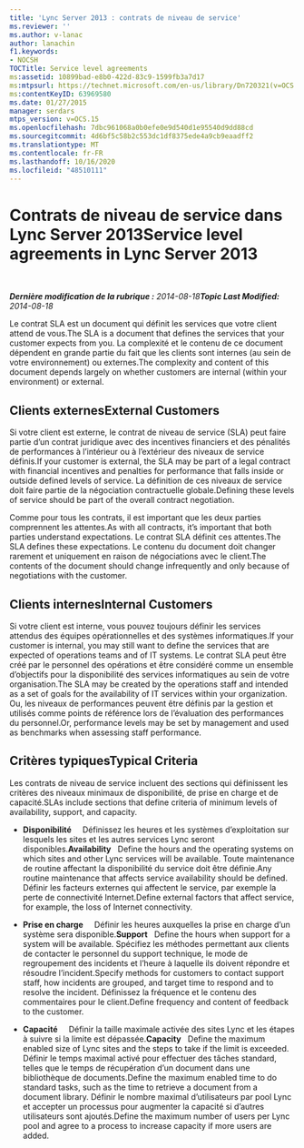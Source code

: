 ```yaml
---
title: 'Lync Server 2013 : contrats de niveau de service'
ms.reviewer: ''
ms.author: v-lanac
author: lanachin
f1.keywords:
- NOCSH
TOCTitle: Service level agreements
ms:assetid: 10899bad-e8b0-422d-83c9-1599fb3a7d17
ms:mtpsurl: https://technet.microsoft.com/en-us/library/Dn720321(v=OCS.15)
ms:contentKeyID: 63969580
ms.date: 01/27/2015
manager: serdars
mtps_version: v=OCS.15
ms.openlocfilehash: 7dbc961068a0b0efe0e9d540d1e95540d9dd88cd
ms.sourcegitcommit: 4d6bf5c58b2c553dc1df8375ede4a9cb9eaadff2
ms.translationtype: MT
ms.contentlocale: fr-FR
ms.lasthandoff: 10/16/2020
ms.locfileid: "48510111"
---
```

# <a name="service-level-agreements-in-lync-server-2013"></a><span data-ttu-id="13bcc-102">Contrats de niveau de service dans Lync Server 2013</span><span class="sxs-lookup"><span data-stu-id="13bcc-102">Service level agreements in Lync Server 2013</span></span>

<div data-xmlns="http://www.w3.org/1999/xhtml">

<div class="topic" data-xmlns="http://www.w3.org/1999/xhtml" data-msxsl="urn:schemas-microsoft-com:xslt" data-cs="https://msdn.microsoft.com/">

<div data-asp="https://msdn2.microsoft.com/asp">



</div>

<div id="mainSection">

<div id="mainBody">

<span> </span>

<span data-ttu-id="13bcc-103">_**Dernière modification de la rubrique :** 2014-08-18_</span><span class="sxs-lookup"><span data-stu-id="13bcc-103">_**Topic Last Modified:** 2014-08-18_</span></span>

<span data-ttu-id="13bcc-104">Le contrat SLA est un document qui définit les services que votre client attend de vous.</span><span class="sxs-lookup"><span data-stu-id="13bcc-104">The SLA is a document that defines the services that your customer expects from you.</span></span> <span data-ttu-id="13bcc-105">La complexité et le contenu de ce document dépendent en grande partie du fait que les clients sont internes (au sein de votre environnement) ou externes.</span><span class="sxs-lookup"><span data-stu-id="13bcc-105">The complexity and content of this document depends largely on whether customers are internal (within your environment) or external.</span></span>

<div>

## <a name="external-customers"></a><span data-ttu-id="13bcc-106">Clients externes</span><span class="sxs-lookup"><span data-stu-id="13bcc-106">External Customers</span></span>

<span data-ttu-id="13bcc-107">Si votre client est externe, le contrat de niveau de service (SLA) peut faire partie d’un contrat juridique avec des incentives financiers et des pénalités de performances à l’intérieur ou à l’extérieur des niveaux de service définis.</span><span class="sxs-lookup"><span data-stu-id="13bcc-107">If your customer is external, the SLA may be part of a legal contract with financial incentives and penalties for performance that falls inside or outside defined levels of service.</span></span> <span data-ttu-id="13bcc-108">La définition de ces niveaux de service doit faire partie de la négociation contractuelle globale.</span><span class="sxs-lookup"><span data-stu-id="13bcc-108">Defining these levels of service should be part of the overall contract negotiation.</span></span>

<span data-ttu-id="13bcc-109">Comme pour tous les contrats, il est important que les deux parties comprennent les attentes.</span><span class="sxs-lookup"><span data-stu-id="13bcc-109">As with all contracts, it’s important that both parties understand expectations.</span></span> <span data-ttu-id="13bcc-110">Le contrat SLA définit ces attentes.</span><span class="sxs-lookup"><span data-stu-id="13bcc-110">The SLA defines these expectations.</span></span> <span data-ttu-id="13bcc-111">Le contenu du document doit changer rarement et uniquement en raison de négociations avec le client.</span><span class="sxs-lookup"><span data-stu-id="13bcc-111">The contents of the document should change infrequently and only because of negotiations with the customer.</span></span>

</div>

<div>

## <a name="internal-customers"></a><span data-ttu-id="13bcc-112">Clients internes</span><span class="sxs-lookup"><span data-stu-id="13bcc-112">Internal Customers</span></span>

<span data-ttu-id="13bcc-113">Si votre client est interne, vous pouvez toujours définir les services attendus des équipes opérationnelles et des systèmes informatiques.</span><span class="sxs-lookup"><span data-stu-id="13bcc-113">If your customer is internal, you may still want to define the services that are expected of operations teams and of IT systems.</span></span> <span data-ttu-id="13bcc-114">Le contrat SLA peut être créé par le personnel des opérations et être considéré comme un ensemble d’objectifs pour la disponibilité des services informatiques au sein de votre organisation.</span><span class="sxs-lookup"><span data-stu-id="13bcc-114">The SLA may be created by the operations staff and intended as a set of goals for the availability of IT services within your organization.</span></span> <span data-ttu-id="13bcc-115">Ou, les niveaux de performances peuvent être définis par la gestion et utilisés comme points de référence lors de l’évaluation des performances du personnel.</span><span class="sxs-lookup"><span data-stu-id="13bcc-115">Or, performance levels may be set by management and used as benchmarks when assessing staff performance.</span></span>

</div>

<div>

## <a name="typical-criteria"></a><span data-ttu-id="13bcc-116">Critères typiques</span><span class="sxs-lookup"><span data-stu-id="13bcc-116">Typical Criteria</span></span>

<span data-ttu-id="13bcc-117">Les contrats de niveau de service incluent des sections qui définissent les critères des niveaux minimaux de disponibilité, de prise en charge et de capacité.</span><span class="sxs-lookup"><span data-stu-id="13bcc-117">SLAs include sections that define criteria of minimum levels of availability, support, and capacity.</span></span>

  - <span data-ttu-id="13bcc-118">**Disponibilité**     Définissez les heures et les systèmes d’exploitation sur lesquels les sites et les autres services Lync seront disponibles.</span><span class="sxs-lookup"><span data-stu-id="13bcc-118">**Availability**   Define the hours and the operating systems on which sites and other Lync services will be available.</span></span> <span data-ttu-id="13bcc-119">Toute maintenance de routine affectant la disponibilité du service doit être définie.</span><span class="sxs-lookup"><span data-stu-id="13bcc-119">Any routine maintenance that affects service availability should be defined.</span></span> <span data-ttu-id="13bcc-120">Définir les facteurs externes qui affectent le service, par exemple la perte de connectivité Internet.</span><span class="sxs-lookup"><span data-stu-id="13bcc-120">Define external factors that affect service, for example, the loss of Internet connectivity.</span></span>

  - <span data-ttu-id="13bcc-121">**Prise en charge**     Définir les heures auxquelles la prise en charge d’un système sera disponible.</span><span class="sxs-lookup"><span data-stu-id="13bcc-121">**Support**   Define the hours when support for a system will be available.</span></span> <span data-ttu-id="13bcc-122">Spécifiez les méthodes permettant aux clients de contacter le personnel du support technique, le mode de regroupement des incidents et l’heure à laquelle ils doivent répondre et résoudre l’incident.</span><span class="sxs-lookup"><span data-stu-id="13bcc-122">Specify methods for customers to contact support staff, how incidents are grouped, and target time to respond and to resolve the incident.</span></span> <span data-ttu-id="13bcc-123">Définissez la fréquence et le contenu des commentaires pour le client.</span><span class="sxs-lookup"><span data-stu-id="13bcc-123">Define frequency and content of feedback to the customer.</span></span>

  - <span data-ttu-id="13bcc-124">**Capacité**     Définir la taille maximale activée des sites Lync et les étapes à suivre si la limite est dépassée.</span><span class="sxs-lookup"><span data-stu-id="13bcc-124">**Capacity**   Define the maximum enabled size of Lync sites and the steps to take if the limit is exceeded.</span></span> <span data-ttu-id="13bcc-125">Définir le temps maximal activé pour effectuer des tâches standard, telles que le temps de récupération d’un document dans une bibliothèque de documents.</span><span class="sxs-lookup"><span data-stu-id="13bcc-125">Define the maximum enabled time to do standard tasks, such as the time to retrieve a document from a document library.</span></span> <span data-ttu-id="13bcc-126">Définir le nombre maximal d’utilisateurs par pool Lync et accepter un processus pour augmenter la capacité si d’autres utilisateurs sont ajoutés.</span><span class="sxs-lookup"><span data-stu-id="13bcc-126">Define the maximum number of users per Lync pool and agree to a process to increase capacity if more users are added.</span></span>

</div>

</div>

<span> </span>

</div>

</div>

</div>

